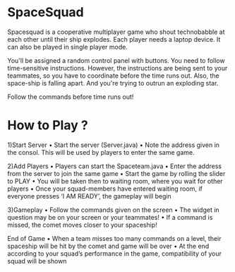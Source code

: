 # SpaceSquad

Spacesquad is a cooperative multiplayer game who shout technobabble at each other until their ship explodes. Each player needs a laptop device. It can also be played in single player mode.

You'll be assigned a random control panel with buttons. You need to follow time-sensitive instructions. However, the instructions are being sent to your teammates, so you have to coordinate before the time runs out. Also, the space-ship is falling apart. And you're trying to outrun an exploding star.

Follow the commands before time runs out!


# How to Play ?

1)Start Server
•	Start the server (Server.java)
•	Note the address given in the consol. This will be used by players to enter the same game.

2)Add Players
•	Players can start the Spaceteam.java 
•	Enter the address from the server to join the same game
•	Start the game by rolling the slider to PLAY
•	You will be taken then to waiting room, where you wait for other players
•	Once your squad-members have entered waiting room, if everyone presses ‘I AM READY’, the gameplay will begin

3)Gameplay
•	Follow the commands given on the screen
•	The widget in question may be on your screen or your teammates!
•	If a command is missed, the comet moves closer to your spaceship!

 End of Game
•	When a team misses too many commands on a level, their spaceship will be hit by the comet and game will be over
•	At the end according to your squad’s performance in the game, compatibility of your squad will be shown


